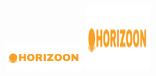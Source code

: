 ![Alt text](./public/images/horizoon-logo.svg)
<img src="./public/images/horizoon-logo.svg" width="150" height="150">
